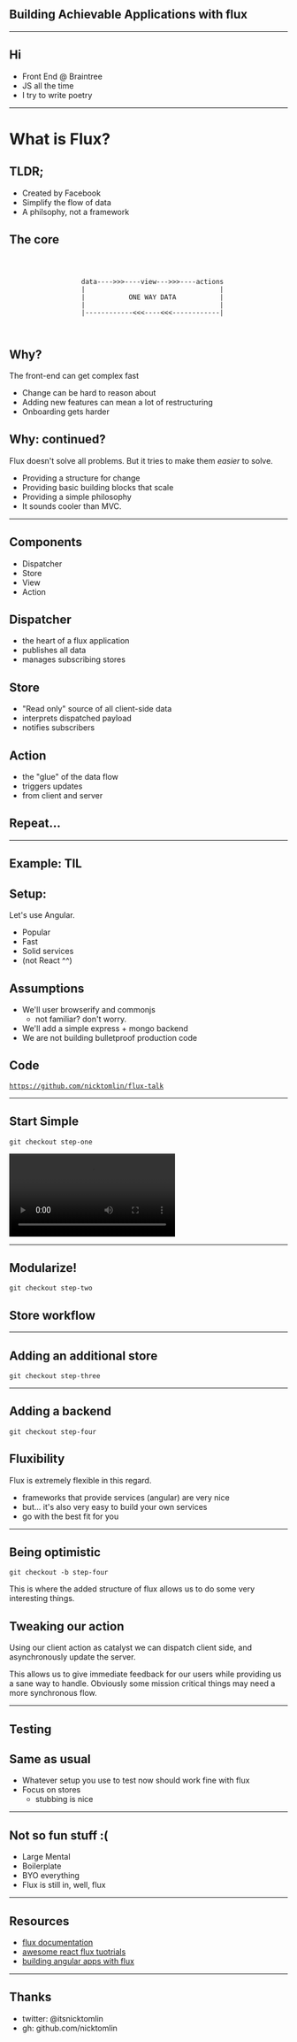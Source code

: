 ## Building Achievable Applications with flux

<!-- add slides url here for early peeps?-->

---

## Hi
<!-- consider just doing this without a slide? -->

- Front End @ Braintree
- JS all the time
- I try to write poetry

<!-- there will questions afterwards-->

---

# What is Flux?



## TLDR;

- Created by Facebook <!-- .element: class="fragment" -->
- Simplify the flow of data <!-- .element: class="fragment" -->
- A philsophy, not a framework <!-- .element: class="fragment" -->



## The core

<code>
  <pre style="text-align: center">
  data---->>>----view--->>>----actions
  |                                  |
  |           ONE WAY DATA           |
  |                                  |
  |------------<<<----<<<------------|</pre>
</code>



## Why?

The front-end can get complex fast

- Change can be hard to reason about <!-- .element: class="fragment" -->
- Adding new features can mean a lot of restructuring  <!-- .element: class="fragment" -->
- Onboarding gets harder <!-- .element: class="fragment" -->



## Why: continued?

Flux doesn't solve all problems. But it tries to make them _easier_ to solve.

- Providing a structure for change <!-- .element: class="fragment" -->
- Providing basic building blocks that scale <!-- .element: class="fragment" -->
- Providing a simple philosophy <!-- .element: class="fragment" -->
- It sounds cooler than MVC.<!-- .element: class="fragment" -->

---

##  Components

- Dispatcher
- Store
- View
- Action



## Dispatcher

- the heart of a flux application
- publishes all data
- manages subscribing stores



## Store

- "Read only" source of all client-side data
- interprets dispatched payload
- notifies subscribers



## Action

- the "glue" of the data flow
- triggers updates
- from client and server



## Repeat...

---

## Example: TIL



## Setup:

Let's use Angular.

- Popular  <!-- .element: class="fragment" -->
- Fast <!-- .element: class="fragment" -->
- Solid services <!-- .element: class="fragment" -->
- (not React ^^) <!-- .element: class="fragment" -->



## Assumptions

- We'll user browserify and commonjs
  - not familiar? don't worry.
- We'll add a simple express + mongo backend
- We are not building bulletproof production code



## Code

[`https://github.com/nicktomlin/flux-talk`](http://github.com/nicktomlin/flux-talk)

---

## Start Simple

`git checkout step-one`



<video data-autoplay src="step-one.mov" class="stretch"></video>

---

## Modularize!

`git checkout step-two`



## Store workflow


---

## Adding an additional store

`git checkout step-three`


---

## Adding a backend

`git checkout step-four`



## Fluxibility

Flux is extremely flexible in this regard.

- frameworks that provide services (angular) are very nice
- but... it's also very easy to build your own services
- go with the best fit for you

---

## Being optimistic

`git checkout -b step-four`




This is where the added structure of flux allows us to do some very interesting things.



## Tweaking our action

Using our client action as catalyst we can dispatch client side, and asynchronously update the server.

This allows us to give immediate feedback for our users while providing us a sane way to handle. Obviously some mission critical things may need a more synchronous flow.

---

## Testing



## Same as usual

- Whatever setup you use to test now should work fine with flux
- Focus on stores
  - stubbing is nice

---

## Not so fun stuff :(



- Large Mental <!-- .element: class="fragment" -->
- Boilerplate <!-- .element: class="fragment" -->
- BYO everything <!-- .element: class="fragment" -->
- Flux is still in, well, flux<!-- .element: class="fragment" -->

---

## Resources

- [flux documentation](https://facebook.github.io/flux/docs/overview.html#content)
- [awesome react flux tuotrials](https://github.com/enaqx/awesome-react#flux-tutorials)
- [building angular apps with flux](http://victorsavkin.com/post/99998937651/building-angular-apps-using-flux-architecture)

---

## Thanks

* twitter: @itsnicktomlin
* gh: github.com/nicktomlin
